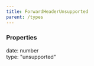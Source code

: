 ```yaml
---
title: ForwardHeaderUnsupported
parent: /types
---
```


### Properties

<div class="flex flex-col gap-3"><div><div class="flex gap-2"><div class="font-mono p" id="p_date" data-anchor><span class="font-bold">date</span><span class="opacity-50">:</span> <span>number</span></div></div></div><div><div class="flex gap-2"><div class="font-mono p" id="p_type" data-anchor><span class="font-bold">type</span><span class="opacity-50">:</span> <span>&quot;unsupported&quot;</span></div></div></div></div>

